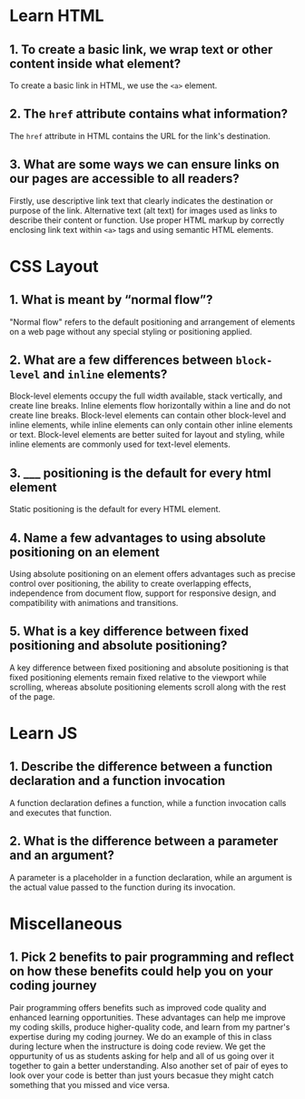 # Learn HTML

## 1. To create a basic link, we wrap text or other content inside what element?

To create a basic link in HTML, we use the `<a>` element.

## 2. The `href` attribute contains what information?

The `href` attribute in HTML contains the URL for the link's destination.

## 3. What are some ways we can ensure links on our pages are accessible to all readers?

Firstly, use descriptive link text that clearly indicates the destination or purpose of the link. Alternative text (alt text) for images used as links to describe their content or function. Use proper HTML markup by correctly enclosing link text within `<a>` tags and using semantic HTML elements.

# CSS Layout

## 1. What is meant by “normal flow”?

"Normal flow" refers to the default positioning and arrangement of elements on a web page without any special styling or positioning applied.

## 2. What are a few differences between `block-level` and `inline` elements?

Block-level elements occupy the full width available, stack vertically, and create line breaks. Inline elements flow horizontally within a line and do not create line breaks. Block-level elements can contain other block-level and inline elements, while inline elements can only contain other inline elements or text. Block-level elements are better suited for layout and styling, while inline elements are commonly used for text-level elements.

## 3. ___ positioning is the default for every html element

Static positioning is the default for every HTML element.

## 4. Name a few advantages to using absolute positioning on an element

Using absolute positioning on an element offers advantages such as precise control over positioning, the ability to create overlapping effects, independence from document flow, support for responsive design, and compatibility with animations and transitions.

## 5. What is a key difference between fixed positioning and absolute positioning?

A key difference between fixed positioning and absolute positioning is that fixed positioning elements remain fixed relative to the viewport while scrolling, whereas absolute positioning elements scroll along with the rest of the page.

# Learn JS

## 1. Describe the difference between a function declaration and a function invocation

A function declaration defines a function, while a function invocation calls and executes that function.

## 2. What is the difference between a parameter and an argument?

A parameter is a placeholder in a function declaration, while an argument is the actual value passed to the function during its invocation.

# Miscellaneous

## 1. Pick 2 benefits to pair programming and reflect on how these benefits could help you on your coding journey

Pair programming offers benefits such as improved code quality and enhanced learning opportunities. These advantages can help me improve my coding skills, produce higher-quality code, and learn from my partner's expertise during my coding journey. We do an example of this in class during lecture when the instructure is doing code review. We get the oppurtunity of us as students asking for help and all of us going over it together to gain a better understanding. Also another set of pair of eyes to look over your code is better than just yours becasue they might catch something that you missed and vice versa.
